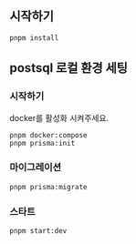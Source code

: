 ## 시작하기

```
pnpm install
```

## postsql 로컬 환경 세팅

### 시작하기

docker를 활성화 시켜주세요.

```
pnpm docker:compose
pnpm prisma:init
```

### 마이그레이션

```
pnpm prisma:migrate
```

### 스타트

```
pnpm start:dev
```
